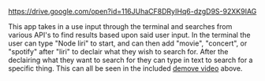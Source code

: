 https://drive.google.com/open?id=116JUhaCF8DRyIHq6-dzgD9S-92XK9IAG

This app takes in a use input through the terminal and searches from various API's to find results based upon said user input.  In the terminal the user can type "Node liri" to start, and can then add "movie", "concert", or "spotify" after "liri" to declair what they wish to search for. After the declairing what they want to search for they can type in text to search for a specific thing. This can all be seen in the included [demove video](https://drive.google.com/open?id=116JUhaCF8DRyIHq6-dzgD9S-92XK9IAG) above.
